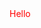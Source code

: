 <!DOCTYPE html>
<html>
  <head>
    <style>
      div{
        color:red;
      }
    </style>
  </head>
  <body>
    <div>Hello</div>
  </body>
</html>

